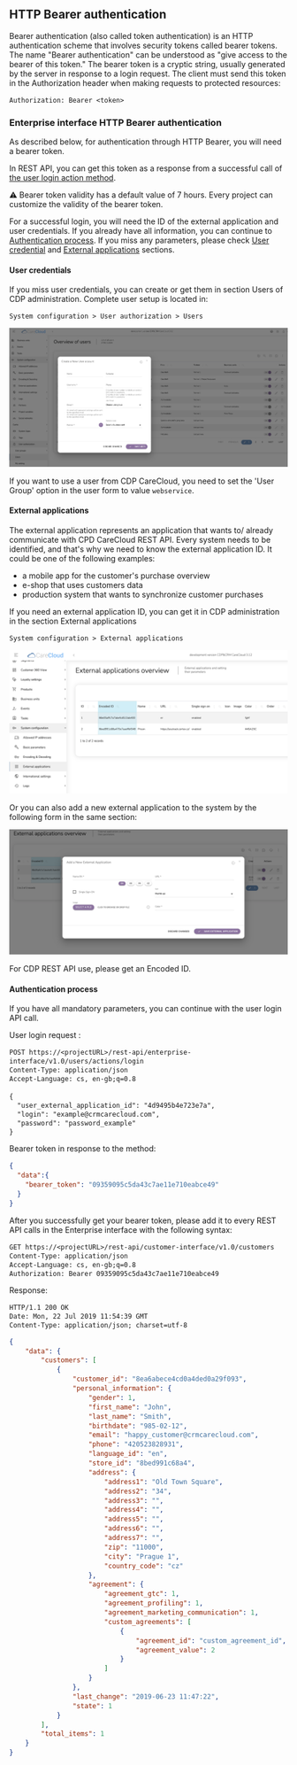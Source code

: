 ## HTTP Bearer authentication
Bearer authentication (also called token authentication) is an HTTP authentication scheme that involves security tokens called bearer tokens. The name "Bearer authentication" can be understood as "give access to the bearer of this token." The bearer token is a cryptic string, usually generated by the server in response to a login request. The client must send this token in the Authorization header when making requests to protected resources:

```http request
Authorization: Bearer <token>
```

### Enterprise interface HTTP Bearer authentication

As described below, for authentication through HTTP Bearer, you will need a bearer token.

In REST API, you can get this token as a response from a successful call of [the user login action method](#operation/postUserLogin).
<p class="warning">⚠️ Bearer token validity has a default value of 7 hours. Every project can customize the validity of the bearer token.</p>

For a successful login, you will need the ID of the external application and user credentials.
If you already have all information, you can continue to [Authentication process](#authentication-process). If you miss any parameters, please check [User credential](#user-credentials) and [External applications](#external-applications) sections.


#### User credentials

If you miss user credentials, you can create or get them in section Users of CDP administration.
Complete user setup is located in:
```text
System configuration > User authorization > Users
```

<img src="img/user_add.png">

If you want to use a user from CDP CareCloud, you need to set the 'User Group' option in the user form to value `webservice`.

#### External applications
The external application represents an application that wants to/ already communicate with CPD CareCloud REST API. Every system needs to be identified, and that's why we need to know the external application ID.
It could be one of the following examples:
- a mobile app for the customer's purchase overview
- e-shop that uses customers data
- production system that wants to synchronize customer purchases

If you need an external application ID, you can get it in CDP administration in the section External applications
```text
System configuration > External applications
```

<img src="img/external_app_overview.png"> <br/>


Or you can also add a new external application to the system by the following form in the same section:


<img src="img/external_app_add.png"> <br/>


For CDP REST API use, please get an Encoded ID.

#### Authentication process
If you have all mandatory parameters, you can continue with the user login API call.

User login request :

```http request
POST https://<projectURL>/rest-api/enterprise-interface/v1.0/users/actions/login
Content-Type: application/json
Accept-Language: cs, en-gb;q=0.8

{
  "user_external_application_id": "4d9495b4e723e7a",
  "login": "example@crmcarecloud.com",
  "password": "password_example"
}
```

Bearer token in response to the method:

```json
{
  "data":{
    "bearer_token": "09359095c5da43c7ae11e710eabce49"
  }
}
```


After you successfully get your bearer token, please add it to every REST API calls in the Enterprise interface with the following syntax:

```http request
GET https://<projectURL>/rest-api/customer-interface/v1.0/customers
Content-Type: application/json
Accept-Language: cs, en-gb;q=0.8
Authorization: Bearer 09359095c5da43c7ae11e710eabce49
```

Response:

```http request
HTTP/1.1 200 OK
Date: Mon, 22 Jul 2019 11:54:39 GMT
Content-Type: application/json; charset=utf-8
```

```json
{
    "data": {
        "customers": [
            {
                "customer_id": "8ea6abece4cd0a4ded0a29f093",
                "personal_information": {
                    "gender": 1,
                    "first_name": "John",
                    "last_name": "Smith",
                    "birthdate": "985-02-12",
                    "email": "happy_customer@crmcarecloud.com",
                    "phone": "420523828931",
                    "language_id": "en",
                    "store_id": "8bed991c68a4",
                    "address": {
                        "address1": "Old Town Square",
                        "address2": "34",
                        "address3": "",
                        "address4": "",
                        "address5": "",
                        "address6": "",
                        "address7": "",
                        "zip": "11000",
                        "city": "Prague 1",
                        "country_code": "cz"
                    },
                    "agreement": {
                        "agreement_gtc": 1,
                        "agreement_profiling": 1,
                        "agreement_marketing_communication": 1,
                        "custom_agreements": [
                            {
                                "agreement_id": "custom_agreement_id",
                                "agreement_value": 2
                            }
                        ]
                    }
                },
                "last_change": "2019-06-23 11:47:22",
                "state": 1
            }
        ],
        "total_items": 1
    }
}
```